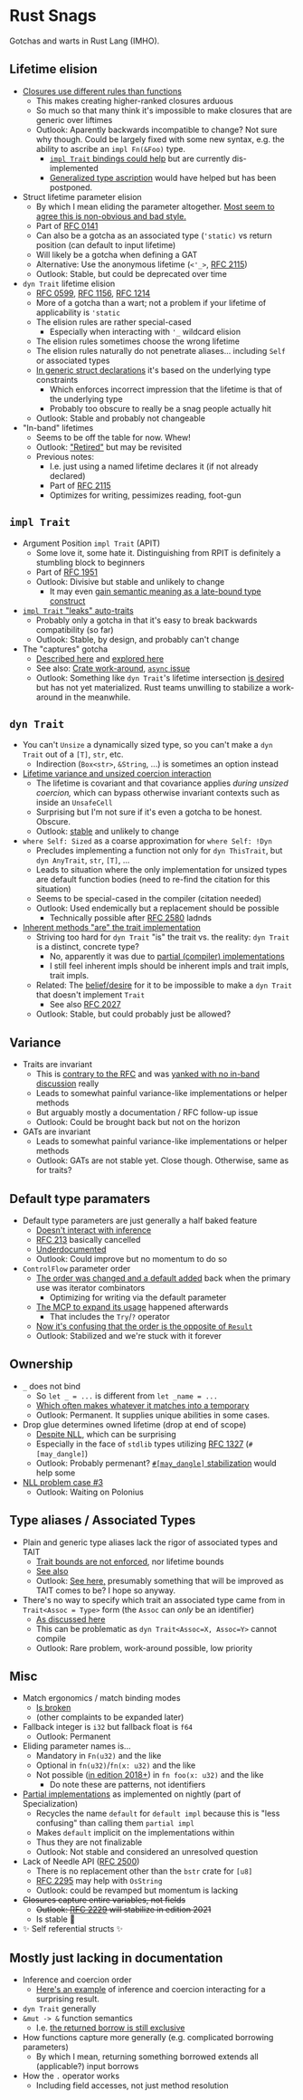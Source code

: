 # Rust Snags

Gotchas and warts in Rust Lang (IMHO).

## Lifetime elision
* [Closures use different rules than functions](https://github.com/pretzelhammer/rust-blog/blob/master/posts/common-rust-lifetime-misconceptions.md#10-closures-follow-the-same-lifetime-elision-rules-as-functions)
  * This makes creating higher-ranked closures arduous
  * So much so that many think it's impossible to make closures that are generic over liftimes
  * Outlook: Aparently backwards incompatible to change?  Not sure why though. Could be largely fixed with some new syntax, e.g. the ability to ascribe an `impl Fn(&Foo)` type.
    * [`impl Trait` bindings could help](https://github.com/rust-lang/rust/issues/63065) but are currently dis-implemented
    * [Generalized type ascription](https://github.com/rust-lang/rfcs/pull/2522) would have helped but has been postponed.
* Struct lifetime parameter elision
  * By which I mean eliding the parameter altogether.  [Most seem to agree this is non-obvious and bad style.](https://blog.rust-lang.org/2017/03/02/lang-ergonomics.html#example-type-annotations)
  * Part of [RFC 0141](https://rust-lang.github.io/rfcs/0141-lifetime-elision.html)
  * Can also be a gotcha as an associated type (`'static)` vs return position (can default to input lifetime)
  * Will likely be a gotcha when defining a GAT
  * Alternative: Use the anonymous lifetime (`<'_>`, [RFC 2115](https://rust-lang.github.io/rfcs/2115-argument-lifetimes.html))
  * Outlook: Stable, but could be deprecated over time
* `dyn Trait` lifetime elision
  * [RFC 0599](https://rust-lang.github.io/rfcs/0599-default-object-bound.html), [RFC 1156](https://rust-lang.github.io/rfcs/1156-adjust-default-object-bounds.html), [RFC 1214](https://rust-lang.github.io/rfcs/1214-projections-lifetimes-and-wf.html)
  * More of a gotcha than a wart; not a problem if your lifetime of applicability is `'static`
  * The elision rules are rather special-cased
    * Especially when interacting with `'_` wildcard elision
  * The elision rules sometimes choose the wrong lifetime
  * The elision rules naturally do not penetrate aliases... including `Self` or associated types
  * [In generic struct declarations](https://rust-lang.github.io/rfcs/2093-infer-outlives.html#trait-object-lifetime-defaults) it's based on the underlying type constraints
    * Which enforces incorrect impression that the lifetime is that of the underlying type
    * Probably too obscure to really be a snag people actually hit
  * Outlook: Stable and probably not changeable
* "In-band" lifetimes
  * Seems to be off the table for now.  Whew!
  * Outlook: ["Retired"](https://github.com/rust-lang/rust/issues/44524#issuecomment-988260463) but may be revisited
  * Previous notes:
    * I.e. just using a named lifetime declares it (if not already declared)
    * Part of [RFC 2115](https://rust-lang.github.io/rfcs/2115-argument-lifetimes.html)
    * Optimizes for writing, pessimizes reading, foot-gun

## `impl Trait`
* Argument Position `impl Trait` (APIT)
  * Some love it, some hate it.  Distinguishing from RPIT is definitely a stumbling block to beginners
  * Part of [RFC 1951](https://rust-lang.github.io/rfcs/1951-expand-impl-trait.html)
  * Outlook: Divisive but stable and unlikely to change
    * It may even [gain semantic meaning as a late-bound type construct](https://rust-lang.github.io/impl-trait-initiative/RFCs/named-function-types.html)
* [`impl Trait` "leaks" auto-traits](https://rust-lang.github.io/rfcs/1522-conservative-impl-trait.html#semantics)
  * Probably only a gotcha in that it's easy to break backwards compatibility (so far)
  * Outlook: Stable, by design, and probably can't change
* The "captures" gotcha
  * [Described here](https://github.com/rust-lang/rust/issues/34511#issuecomment-373423999) and [explored here](https://users.rust-lang.org/t/lifetimes-in-smol-executor/59157/8?u=yandros)
  * See also: [Crate work-around](https://docs.rs/fix-hidden-lifetime-bug/0.2.4/fix_hidden_lifetime_bug/), [`async` issue](https://github.com/rust-lang/rust/issues/63033)
  * Outlook: Something like `dyn Trait`'s lifetime intersection [is desired]( https://github.com/rust-lang/rust/pull/57870#issuecomment-459116559) but has not yet materialized.  Rust teams unwilling to stabilize a work-around in the meanwhile.

## `dyn Trait`
* You can't `Unsize` a dynamically sized type, so you can't make a `dyn Trait` out of a `[T]`, `str`, etc.
  * Indirection (`Box<str>`, `&String`, ...) is sometimes an option instead
* [Lifetime variance and unsized coercion interaction](https://users.rust-lang.org/t/solved-variance-of-dyn-trait-a/39733)
  * The lifetime is covariant and that covariance applies _during unsized coercion,_ which can bypass otherwise invariant contexts such as inside an `UnsafeCell`
  * Surprising but I'm not sure if it's even a gotcha to be honest.  Obscure.  
  * Outlook: [stable](https://rust-lang.github.io/rfcs/0599-default-object-bound.html#detailed-design) and unlikely to change
* `where Self: Sized` as a coarse approximation for `where Self: !Dyn`
  * Precludes implementing a function not only for `dyn ThisTrait`, but `dyn AnyTrait`, `str`, `[T]`, ...
  * Leads to situation where the only implementation for unsized types are default function bodies (need to re-find the citation for this situation)
  * Seems to be special-cased in the compiler (citation needed)
  * Outlook: Used endemically but a replacement should be possible
    * Technically possible after [RFC 2580](https://rust-lang.github.io/rfcs/2580-ptr-meta.html) ladnds
* [Inherent methods "are" the trait implementation](https://github.com/rust-lang/rust/issues/51402)
  * Striving too hard for `dyn Trait` "is" the trait vs. the reality: `dyn Trait` is a distinct, concrete type?
    * No, apparently it was due to [partial (compiler) implementations](http://smallcultfollowing.com/babysteps//blog/2021/10/01/dyn-async-traits-part-2/#partial-dyn-impls)
    * I still feel inherent impls should be inherent impls and trait impls, trait impls.
  * Related: The [belief/desire](https://github.com/rust-lang/rust/issues/88904) for it to be impossible to make a `dyn Trait` that doesn't implement `Trait`
    * See also [RFC 2027](https://rust-lang.github.io/rfcs/2027-object_safe_for_dispatch.html)
  * Outlook: Stable, but could probably just be allowed?

## Variance
* Traits are invariant
  * This is [contrary to the RFC](https://rust-lang.github.io/rfcs/0738-variance.html#phantom-functions) and was [yanked with no in-band discussion](https://github.com/rust-lang/rust/pull/23938) really
  * Leads to somewhat painful variance-like implementations or helper methods
  * But arguably mostly a documentation / RFC follow-up issue
  * Outlook: Could be brought back but not on the horizon
* GATs are invariant
  * Leads to somewhat painful variance-like implementations or helper methods
  * Outlook: GATs are not stable yet.  Close though.  Otherwise, same as for traits?

## Default type paramaters
* Default type parameters are just generally a half baked feature
  * [Doesn't interact with inference](https://github.com/rust-lang/rust/issues/36980#issuecomment-251726254)
  * [RFC 213](https://github.com/rust-lang/rust/issues/27336) basically cancelled
  * [Underdocumented](https://github.com/rust-lang/reference/issues/24)
  * Outlook: Could improve but no momentum to do so
* `ControlFlow` parameter order
  * [The order was changed and a default added](https://github.com/rust-lang/rust/pull/76614) back when the primary use was iterator combinators
    * Optimizing for writing via the default parameter
  * [The MCP to expand its usage](https://github.com/rust-lang/compiler-team/issues/374) happened afterwards
    * That includes the `Try`/`?` operator
  * [Now it's confusing that the order is the opposite of `Result`](https://github.com/rust-lang/rust/issues/84277#issuecomment-907237889)
  * Outlook: Stabilized and we're stuck with it forever

## Ownership
* `_` does not bind
  * So `let _ = ...` is different from `let _name = ...`
  * [Which often makes whatever it matches into a temporary](https://github.com/rust-lang/rust/issues/10488#issuecomment-30879810)
  * Outlook: Permanent.  It supplies unique abilities in some cases.
* Drop glue determines owned lifetime (drop at end of scope)
  * [Despite NLL](https://github.com/rust-lang/reference/issues/873#issuecomment-768951633), which can be surprising
  * Especially in the face of `stdlib` types utilizing [RFC 1327](https://rust-lang.github.io/rfcs/1327-dropck-param-eyepatch.html) (`#[may_dangle]`)
  * Outlook: Probably permenant?  [`#[may_dangle]` stabilization](https://doc.rust-lang.org/nomicon/dropck.html#an-escape-hatch) would help some
* [NLL problem case #3](https://github.com/rust-lang/rust/issues/51545)
  * Outlook: Waiting on Polonius

## Type aliases / Associated Types
* Plain and generic type aliases lack the rigor of associated types and TAIT
  * [Trait bounds are not enforced](https://github.com/rust-lang/rust/issues/21903), nor lifetime bounds
  * [See also](https://github.com/rust-lang/rust/issues/55222)
  * Outlook: [See here,](https://github.com/rust-lang/lang-team/blob/master/design-meeting-minutes/2020-07-29-wf-checks-and-ty-aliases.md) presumably something that will be improved as TAIT comes to be?  I hope so anyway.
* There's no way to specify which trait an associated type came from in `Trait<Assoc = Type>` form (the `Assoc` can *only* be an identifier)
  * [As discussed here](https://github.com/rust-lang/rust/issues/48285)
  * This can be problematic as `dyn Trait<Assoc=X, Assoc=Y>` cannot compile
  * Outlook: Rare problem, work-around possible, low priority

## Misc
* Match ergonomics / match binding modes
  * [Is broken](https://github.com/rust-lang/rust/issues/64586)
  * (other complaints to be expanded later)
* Fallback integer is `i32` but fallback float is `f64`
  * Outlook: Permanent
* Eliding parameter names is...
  * Mandatory in `Fn(u32)` and the like
  * Optional in `fn(u32)`/`fn(x: u32)` and the like
  * Not possible ([in edition 2018+](https://github.com/rust-lang/rust/issues/41686)) in `fn foo(x: u32)` and the like
    * Do note these are patterns, not identifiers
* [Partial implementations](https://github.com/rust-lang/rust/issues/31844) as implemented on nightly (part of Specialization)
  * Recycles the name `default` for `default impl` because this is "less confusing" than calling them `partial impl`
  * Makes `default` implicit on the implementations within
  * Thus they are not finalizable
  * Outlook: Not stable and considered an unresolved question
* Lack of Needle API ([RFC 2500](https://rust-lang.github.io/rfcs/2500-needle.html))
  * There is no replacement other than the `bstr` crate for `[u8]`
  * [RFC 2295](https://github.com/rust-lang/rust/issues/49802) may help with `OsString`
  * Outlook: could be revamped but momentum is lacking
* ~~Closures capture entire variables, not fields~~
  * ~~Outlook: [RFC 2229](https://rust-lang.github.io/rfcs/2229-capture-disjoint-fields.html) will stabilize in edition 2021~~
  * Is stable 🚀
* :sparkles: Self referential structs :sparkles:

## Mostly just lacking in documentation
* Inference and coercion order
  * [Here's an example](https://github.com/rust-lang/rust/issues/89299) of inference and coercion interacting for a surprising result.
* `dyn Trait` generally
* `&mut -> &` function semantics
  * I.e. [the returned borrow is still exclusive](http://smallcultfollowing.com/babysteps/blog/2018/11/10/after-nll-moving-from-borrowed-data-and-the-sentinel-pattern/#permissions-in-permissions-out)
* How functions capture more generally (e.g. complicated borrowing parameters)
  * By which I mean, returning something borrowed extends all (applicable?) input borrows
* How the `.` operator works
  * Including field accesses, not just method resolution
